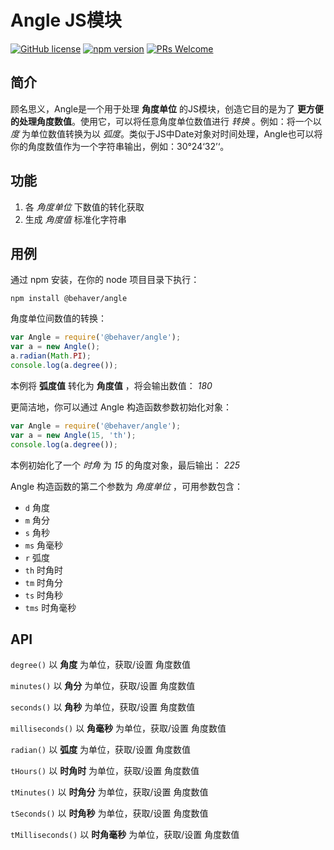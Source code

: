 # Angle JS模块

[![GitHub license](https://img.shields.io/badge/license-ISC-green.svg)](#) [![npm version](https://img.shields.io/npm/v/react.svg?style=flat)](https://www.npmjs.com/package/@behaver/angle) [![PRs Welcome](https://img.shields.io/badge/PRs-welcome-brightgreen.svg)](#)

## 简介

顾名思义，Angle是一个用于处理 **角度单位** 的JS模块，创造它目的是为了 **更方便的处理角度数值**。使用它，可以将任意角度单位数值进行 *转换* 。例如：将一个以 *度* 为单位数值转换为以 *弧度*。类似于JS中Date对象对时间处理，Angle也可以将你的角度数值作为一个字符串输出，例如：30°24‘32’‘。

## 功能

1. 各 *角度单位* 下数值的转化获取
2. 生成 *角度值* 标准化字符串

## 用例

通过 npm 安装，在你的 node 项目目录下执行：

`npm install @behaver/angle`

角度单位间数值的转换：

```js
var Angle = require('@behaver/angle');
var a = new Angle();
a.radian(Math.PI);
console.log(a.degree());
```

本例将 **弧度值** 转化为 **角度值** ，将会输出数值： *180*

更简洁地，你可以通过 Angle 构造函数参数初始化对象：

```js
var Angle = require('@behaver/angle');
var a = new Angle(15, 'th');
console.log(a.degree());
```

本例初始化了一个 *时角* 为 *15* 的角度对象，最后输出： *225*

Angle 构造函数的第二个参数为 *角度单位* ，可用参数包含：

* `d` 角度
* `m` 角分
* `s` 角秒
* `ms` 角毫秒
* `r` 弧度
* `th` 时角时
* `tm` 时角分
* `ts` 时角秒
* `tms` 时角毫秒

## API

`degree()`
以 **角度** 为单位，获取/设置 角度数值

`minutes()`
以 **角分** 为单位，获取/设置 角度数值

`seconds()`
以 **角秒** 为单位，获取/设置 角度数值

`milliseconds()`
以 **角毫秒** 为单位，获取/设置 角度数值

`radian()`
以 **弧度** 为单位，获取/设置 角度数值

`tHours()`
以 **时角时** 为单位，获取/设置 角度数值

`tMinutes()`
以 **时角分** 为单位，获取/设置 角度数值

`tSeconds()`
以 **时角秒** 为单位，获取/设置 角度数值

`tMilliseconds()`
以 **时角毫秒** 为单位，获取/设置 角度数值


